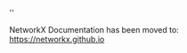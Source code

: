 '<meta http-equiv="refresh" content="0; URL=https://networkx.github.io/documentation/stable/reference/generated/networkx.MultiDiGraph.to_directed.html">'

NetworkX Documentation has been moved to:<br><a href="https://networkx.github.io">https://networkx.github.io</a>
